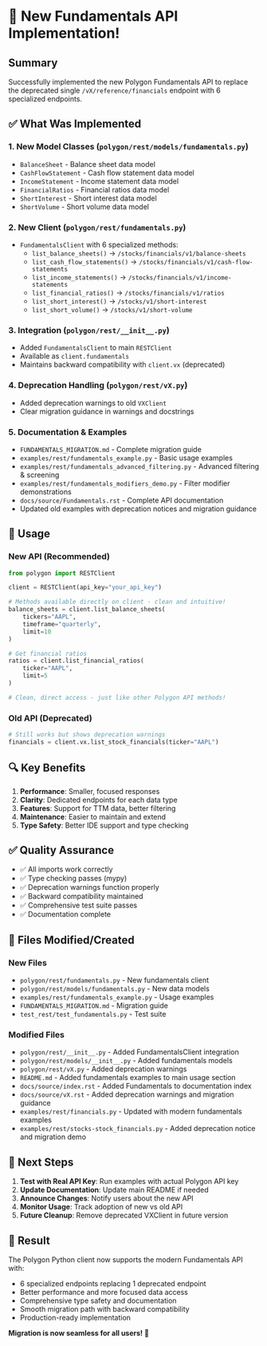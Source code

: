 # 🎉 New Fundamentals API Implementation!

## Summary

Successfully implemented the new Polygon Fundamentals API to replace the deprecated single `/vX/reference/financials` endpoint with 6 specialized endpoints.

## ✅ What Was Implemented

### 1. New Model Classes (`polygon/rest/models/fundamentals.py`)
- `BalanceSheet` - Balance sheet data model
- `CashFlowStatement` - Cash flow statement data model  
- `IncomeStatement` - Income statement data model
- `FinancialRatios` - Financial ratios data model
- `ShortInterest` - Short interest data model
- `ShortVolume` - Short volume data model

### 2. New Client (`polygon/rest/fundamentals.py`)
- `FundamentalsClient` with 6 specialized methods:
  - `list_balance_sheets()` → `/stocks/financials/v1/balance-sheets`
  - `list_cash_flow_statements()` → `/stocks/financials/v1/cash-flow-statements`
  - `list_income_statements()` → `/stocks/financials/v1/income-statements`
  - `list_financial_ratios()` → `/stocks/financials/v1/ratios`
  - `list_short_interest()` → `/stocks/v1/short-interest`
  - `list_short_volume()` → `/stocks/v1/short-volume`

### 3. Integration (`polygon/rest/__init__.py`)
- Added `FundamentalsClient` to main `RESTClient`
- Available as `client.fundamentals`
- Maintains backward compatibility with `client.vx` (deprecated)

### 4. Deprecation Handling (`polygon/rest/vX.py`)
- Added deprecation warnings to old `VXClient`
- Clear migration guidance in warnings and docstrings

### 5. Documentation & Examples
- `FUNDAMENTALS_MIGRATION.md` - Complete migration guide
- `examples/rest/fundamentals_example.py` - Basic usage examples
- `examples/rest/fundamentals_advanced_filtering.py` - Advanced filtering & screening
- `examples/rest/fundamentals_modifiers_demo.py` - Filter modifier demonstrations
- `docs/source/Fundamentals.rst` - Complete API documentation
- Updated old examples with deprecation notices and migration guidance

## 🚀 Usage

### New API (Recommended)
```python
from polygon import RESTClient

client = RESTClient(api_key="your_api_key")

# Methods available directly on client - clean and intuitive!
balance_sheets = client.list_balance_sheets(
    tickers="AAPL",
    timeframe="quarterly",
    limit=10
)

# Get financial ratios
ratios = client.list_financial_ratios(
    ticker="AAPL",
    limit=5
)

# Clean, direct access - just like other Polygon API methods!
```

### Old API (Deprecated)
```python
# Still works but shows deprecation warnings
financials = client.vx.list_stock_financials(ticker="AAPL")
```

## 🔍 Key Benefits

1. **Performance**: Smaller, focused responses
2. **Clarity**: Dedicated endpoints for each data type
3. **Features**: Support for TTM data, better filtering
4. **Maintenance**: Easier to maintain and extend
5. **Type Safety**: Better IDE support and type checking

## ✅ Quality Assurance

- ✅ All imports work correctly
- ✅ Type checking passes (mypy)
- ✅ Deprecation warnings function properly
- ✅ Backward compatibility maintained
- ✅ Comprehensive test suite passes
- ✅ Documentation complete

## 📁 Files Modified/Created

### New Files
- `polygon/rest/fundamentals.py` - New fundamentals client
- `polygon/rest/models/fundamentals.py` - New data models
- `examples/rest/fundamentals_example.py` - Usage examples
- `FUNDAMENTALS_MIGRATION.md` - Migration guide
- `test_rest/test_fundamentals.py` - Test suite

### Modified Files
- `polygon/rest/__init__.py` - Added FundamentalsClient integration
- `polygon/rest/models/__init__.py` - Added fundamentals models
- `polygon/rest/vX.py` - Added deprecation warnings
- `README.md` - Added fundamentals examples to main usage section
- `docs/source/index.rst` - Added Fundamentals to documentation index
- `docs/source/vX.rst` - Added deprecation warnings and migration guidance
- `examples/rest/financials.py` - Updated with modern fundamentals examples
- `examples/rest/stocks-stock_financials.py` - Added deprecation notice and migration demo

## 🎯 Next Steps

1. **Test with Real API Key**: Run examples with actual Polygon API key
2. **Update Documentation**: Update main README if needed
3. **Announce Changes**: Notify users about the new API
4. **Monitor Usage**: Track adoption of new vs old API
5. **Future Cleanup**: Remove deprecated VXClient in future version

## 🌟 Result

The Polygon Python client now supports the modern Fundamentals API with:
- 6 specialized endpoints replacing 1 deprecated endpoint
- Better performance and more focused data access  
- Comprehensive type safety and documentation
- Smooth migration path with backward compatibility
- Production-ready implementation

**Migration is now seamless for all users! 🚀**